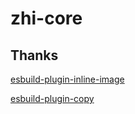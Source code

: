 # zhi-core

## Thanks

[esbuild-plugin-inline-image](https://github.com/natrim/esbuild-plugin-inline-image)

[esbuild-plugin-copy](https://github.com/LinbuduLab/esbuild-plugins/tree/main/packages/esbuild-plugin-copy)